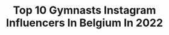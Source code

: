 ---
title: Top 10 Gymnasts Instagram Influencers In Belgium In 2022
description: >-
  Find top gymnasts Instagram influencers in Belgium in 2022. Most popular hashtags: #love #gymnastics #photography #fitgirl.
platform: Instagram
hits: 8
text_top: Identify the most popular Instagram accounts on inBeat.
text_bottom: inBeat holds 8 Instagram influencers like this in Belgium for you to collaborate.
profiles:
  - username: "lindsaydcst"
    fullname: >-
      L I N D S A Y
    bio: >-
      Sport, Food & Travel 🌏 Crossfit 🏋🏻‍♀️ // LesMills™ instructor ☠️ @northernspiritcf 🎒🦍 @kingkongapparel : Lindsay15 🔥 @hipro.belgium 🇨🇵 🇧🇪
    location: "Belgium"
    followers: 2806
    engagement: 930
    commentsToLikes: 0.028982
    id: ckap9t0mgtjb50i78b1t0xl9h
    verified: false
    hashtags: "#mondaymood, #stronggirl, #kingkongbag, #abs"
  - username: "art.roc"
    fullname: >-
      Art of Roc
    bio: >-
      Aurélien Rocteur 🇧🇪 Orders temporarily open for 2020 😉 artrocdrawing@gmail.com #art #draw #dance #illustration
    location: "Belgium"
    followers: 81227
    engagement: 320
    commentsToLikes: 0.008046
    id: ck15ulxcintmz0i19m7mgxeqs
    verified: false
    hashtags: "#rough, #danse, #drawingskills, #yoga"
  - username: "_acro.draws_"
    fullname: >-
      Acrobatic Draws
    bio: >-
      We make acrobatic drawings! ( ◠‿◠ ) • If you want one: dm📩 • check the 5th highlight ⚠️ • follow us for more @_acro.draws_ . . Since 17.05.19
    location: "Belgium"
    followers: 11780
    engagement: 1277
    commentsToLikes: 0.004573
    id: ckap4dl7c6vmu0i78gf15nnjv
    verified: false
    hashtags: "#draw, #strongwomen, #win, #art"
  - username: "aurore_el_minotaure"
    fullname: >-
      aurore mercier
    bio: >-
      🇧🇪| Mons ♉ 📚| bachelier en éducation physique -> Morlanwelz 🎁| 15% sur @foodspring_be avec mon code : AuroreFSG 📸| MYM ❤⬇️
    location: "Belgium"
    followers: 12712
    engagement: 731
    commentsToLikes: 0.128831
    id: ckap51qcn9shx0i78npahhzp5
    verified: false
    hashtags: "#staymotivated, #beautiful, #citation, #basicfitbe"
  - username: "simonhaerinck"
    fullname: >-
      Simon Haerinck
    bio: >-
      Belgium | read my body language | 📧 simonhaerinck@hotmail.com
    location: "Belgium"
    followers: 12271
    engagement: 986
    commentsToLikes: 0.019942
    id: ck5hg977v1l8a0i11c8to1x5z
    verified: false
    hashtags: "#lensculture, #bnw, #hoscos, #shoot"
  - username: "romyjacquet"
    fullname: >-
      romyjacquet
    bio: >-
      👓 During the day i dress up like an optician 📍Antwerp ❤️M 🏋🏻‍♀️ Lifting weights so i don’t need a man to carry my bags Repair : @muscle_essential
    location: "Belgium"
    followers: 2250
    engagement: 1706
    commentsToLikes: 0.025640
    id: ckap0xqmxs9v40i78rg8fpaac
    verified: false
    hashtags: "#fitgirl, #fitlife, #healthylifestyle, #gymrat"
  - username: "vrijsendanny"
    fullname: >-
      Danny Vrijsen
    bio: >-
      Belgian 🇧🇪 Acrobat/Amaluna/Cirque du Soleil
    location: "Belgium"
    followers: 8836
    engagement: 891
    commentsToLikes: 0.028599
    id: ck14ksq3zr4k40i19g9rk6wxt
    verified: false
    hashtags: "#duo, #insidegym, #teeterboard, #handstand"
  - username: "itsdaphnebitchhh"
    fullname: >-
      Daphné Huynh
    bio: >-
      Filthy feminist with acting and dancing skills.
    location: "Belgium"
    followers: 6167
    engagement: 586
    commentsToLikes: 0.050947
    id: ck6tp2d1chg6r0j71cwu8ah9a
    verified: false
    hashtags: "#model, #beach, #contactspectacle, #moon"
---